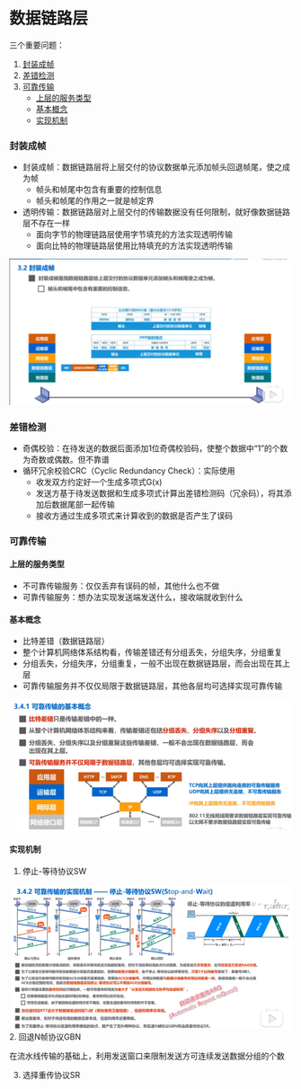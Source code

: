# 数据链路层

三个重要问题：

1. [封装成帧](#封装成帧)
2. [差错检测](#差错检测)
3. [可靠传输](#可靠传输)
   - [上层的服务类型](#上层的服务类型)
   - [基本概念](#基本概念)
   - [实现机制](#实现机制)

### 封装成帧

- 封装成帧：数据链路层将上层交付的协议数据单元添加帧头回退帧尾，使之成为帧
  - 帧头和帧尾中包含有重要的控制信息
  - 帧头和帧尾的作用之一就是帧定界
- 透明传输：数据链路层对上层交付的传输数据没有任何限制，就好像数据链路层不存在一样
  - 面向字节的物理链路层使用字节填充的方法实现透明传输
  - 面向比特的物理链路层使用比特填充的方法实现透明传输

![数据帧](../../../../../../resources/imgs/0003-package-framed.png)

### 差错检测	

- 奇偶校验：在待发送的数据后面添加1位奇偶校验码，使整个数据中“1”的个数为奇数或偶数。但不靠谱
- 循环冗余校验CRC（Cyclic Redundancy Check）：实际使用
  - 收发双方约定好一个生成多项式G(x)
  - 发送方基于待发送数据和生成多项式计算出差错检测码（冗余码），将其添加后数据尾部一起传输
  - 接收方通过生成多项式来计算收到的数据是否产生了误码

### 可靠传输

#### 上层的服务类型

- 不可靠传输服务：仅仅丢弃有误码的帧，其他什么也不做
- 可靠传输服务：想办法实现发送端发送什么，接收端就收到什么

#### 基本概念

- 比特差错（数据链路层）
- 整个计算机网络体系结构看，传输差错还有分组丢失，分组失序，分组重复
- 分组丢失，分组失序，分组重复，一般不出现在数据链路层，而会出现在其上层
- 可靠传输服务并不仅仅局限于数据链路层，其他各层均可选择实现可靠传输

![数据帧](../../../../../../resources/imgs/0004-reliable-transfer-concept.png)

#### 实现机制

1. 停止-等待协议SW

![停止-等待协议](../../../../../../resources/imgs/0005-stop-wait-protocol.png)
2. 回退N帧协议GBN

   在流水线传输的基础上，利用发送窗口来限制发送方可连续发送数据分组的个数

3. 选择重传协议SR	